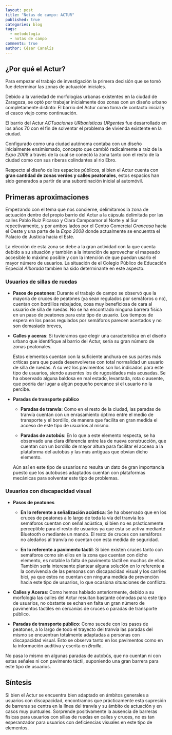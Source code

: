```yaml
---
layout: post
title: "Notas de campo: ACTUR"
published: true
categories: blog
tags:
  - metodología
  - notas de campo
comments: true
author: César Canalís
---
```

## ¿Por qué el Actur?

Para empezar el trabajo de investigación la primera decisión que se tomó fue determinar las zonas de actuación iniciales.

Debido a la variedad de morfologías urbanas existentes en la ciudad de Zaragoza, se optó por trabajar inicialmente dos zonas con un diseño urbano completamente distinto: El barrio del Actur como toma de contacto inicial y el casco viejo como continuación.

El barrio del Actur *ACTuaciones URbanísticas URgentes* fue desarrollado en los años 70 con el fin de solventar el problema de vivienda existente en la ciudad.

Configurado como una ciudad autónoma contaba con un diseño inicialmente ensimismado, concepto que cambió radicalmente a raiz de la *Expo 2008* a través de la cual se conectó la zona tanto con el resto de la ciudad como con sus riberas colindantes al rio Ebro.

Respecto al diseño de los espacios públicos, si bien el Actur cuenta con **gran cantidad de zonas verdes y calles peatonales**, estos espacios han sido generados a partir de una subordinación inicial al automóvil.


## Primeras aproximaciones

Empezando con el tema que nos concierne, delimitamos la zona de actuación dentro del propio barrio del Actur a la cápsula delimitada por las calles Pablo Ruiz Picasso y Clara Campoamor al Norte y al Sur repectivamente, y por ambos lados por el Centro Comercial *Grancasa* hacia el Oeste y una parte de la *Expo 2008* donde actualmente se encuentra el Palacio de Justicia hacia el Este.


La elección de esta zona se debe a la gran actividad con la que cuenta debido a su situación y también a la intención de aprovechar el mapeado accesible lo máximo posible y con la intención de que puedan usarlo el mayor número de usuarios. La situación de el Colegio Público de Educación Especial *Alborada* tambien ha sido determinante en este aspecto.

### Usuarios de sillas de ruedas

* **Pasos de peatones**: Durante el trabajo de campo se observó que la mayoría de cruces de peatones (ya sean regulados por semáforos o no), cuentan con bordillos rebajados, cosa muy beneficiosa de cara al usuario de silla de ruedas. No se ha encontrado ninguna barrera física en un paso de peatones para este tipo de usuario.
  Los tiempos de espera en los pasos regulados por semáforos parecen acertados y no son demasiado breves,

* **Calles y aceras**: Si tuvieramos que elegir una característica en el diseño urbano que identifique al barrio del Actur, sería su gran número de zonas peatonales.

  Estos elementos cuentan con la suficiente anchura en sus partes más críticas para que pueda desenvolverse con total normalidad un usuario de silla de ruedas. A su vez los pavimentos son los indicados para este tipo de usuarios, siendo ausentes los de rugosidades más acusadas.
  Se ha observado alguna baldosa en mal estado, levantada, rota o ausente, que podría dar lugar a algún pequeño percance si el usuario no la percibe.

* **Paradas de transporte público**

  * **Paradas de tranvía**: Como en el resto de la ciudad, las paradas de tranvía cuentan con un enrasamiento óptimo entre el medio de transporte y el bordillo, de manera que facilita en gran medida el acceso de este tipo de usuarios al mismo.

  * **Paradas de autobús**: En lo que a este elemento respecta, se ha observado una clara diferencia entre las de nueva construcción, que cuentan con un bordillo de mayor altura para facilitar el acceso a la plataforma del autobús y las más antiguas que obvian dicho elemento.

  Aún así en este tipo de usuarios no resulta un dato de gran importancia puesto que los autobuses adaptados cuentan con plataformas mecánicas para solventar este tipo de problemas.

### Usuarios con discapacidad visual

* **Pasos de peatones**

   * **En lo referente a señalización acústica**: Se ha observado que en los cruces de peatones a lo largo de toda la vía del tranvía los semáforos cuentan con señal acústica, si bien no es prácticamente perceptible para el resto de usuarios ya que esta se activa mediante Bluetooth o mediante un mando.
   El resto de cruces con semáforos no aledaños al tranvía no cuentan con esta medida de seguridad.

   * **En lo referente a pavimento táctil**: Si bien existen cruces tanto con semáforos como sin ellos en la zona que cuentan con dicho elemento, es notable la falta de pavimento táctil en muchos de ellos.
   También sería interesante plantear alguna solución en lo referente a la convivencia de las personas con discapacidad visual y los carriles bici, ya que estos no cuentan con ninguna medida de prevención hacia este tipo de usuarios, lo que ocasiona situaciones de conflicto.

* **Calles y Aceras**: Como hemos hablado anteriormente, debido a su morfología las calles del Actur resultan bastante cómodas para este tipo de usuarios, no obstante se echan en falta un gran número de pavimentos táctiles en cercanías de cruces o paradas de transporte público.

* **Paradas de transporte público**: Como sucede con los pasos de peatones, a lo largo de todo el trayecto del tranvía las paradas del mismo se encuentran totalmente adaptadas a personas con discapacidad visual. Esto se observa tanto en los pavimentos como en la información auditiva y escrita en *Braille*.

 No pasa lo mismo en algunas paradas de autobús, que no cuentan ni con estas señales ni con pavimento táctil, suponiendo una gran barrera para este tipo de usuarios.

## Síntesis

Si bien el Actur se encuentra bien adaptado en ámbitos generales a usuarios con discapacidad, encontramos que prácticamente esta supresión de barreras se centra en la línea del tranvía y su ámbito de actuación y en casos muy puntuales.
Sorprende positivamente la ausencia de barreras físicas para usuarios con sillas de ruedas en calles y cruces, no es tan esperanzador para usuarios con deficiencias visuales en este tipo de elementos.
